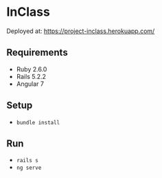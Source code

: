 # InClass

Deployed at: https://project-inclass.herokuapp.com/

## Requirements
- Ruby 2.6.0
- Rails 5.2.2
- Angular 7

## Setup
- `bundle install`

## Run
- `rails s`
- `ng serve`
